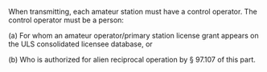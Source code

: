 When transmitting, each amateur station must have a control operator. The control operator must be a person:

(a) For whom an amateur operator/primary station license grant appears on the ULS consolidated licensee database, or

(b) Who is authorized for alien reciprocal operation by § 97.107 of this part.

